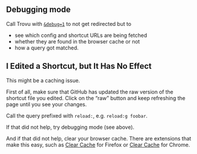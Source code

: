 ## Debugging mode

Call Trovu with [`&debug=1`](https://trovu.net/#debug=1) to not get redirected but to 

- see which config and shortcut URLs are being fetched
- whether they are found in the browser cache or not
- how a query got matched.

## I Edited a Shortcut, but It Has No Effect

This might be a caching issue.

First of all, make sure that GitHub has updated the raw version of the shortcut file you edited. Click on the “raw” button and keep refreshing the page until you see your changes.

Call the query prefixed with `reload:`, e.g. `reload:g foobar`. 

If that did not help, try debugging mode (see above).

And if that did not help, clear your browser cache. There are extensions that make this easy, such as [Clear Cache](https://addons.mozilla.org/de/firefox/addon/clearcache/) for Firefox or [Clear Cache](https://chrome.google.com/webstore/detail/clear-cache/cppjkneekbjaeellbfkmgnhonkkjfpdn) for Chrome.